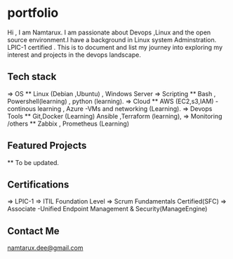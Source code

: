 # portfolio
Hi , I am Namtarux.
I am passionate about Devops ,Linux and the open source environment.I have a background in Linux system Adminstration. LPIC-1 certified .
This is to document and list my journey into exploring my interest and projects in the devops landscape.

##  Tech stack
=> OS ** Linux (Debian ,Ubuntu) , Windows Server
=> Scripting ** Bash , Powershell(learning) , python (learning).
=> Cloud ** AWS (EC2,s3,IAM) -continous learning , Azure -VMs and networking (Learning).
=> Devops Tools ** Git,Docker (Learning) Ansible ,Terraform (learning),
=> Monitoring /others ** Zabbix , Prometheus (Learning)

## Featured Projects
** To be updated.


## Certifications
=> LPIC-1 
=> ITIL Foundation Level
=> Scrum Fundamentals Certified(SFC)
=> Associate -Unified Endpoint Management & Security(ManageEngine)

## Contact Me

namtarux.dee@gmail.com
